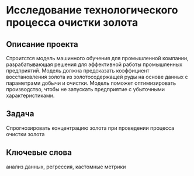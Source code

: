 # Исследование технологического процесса очистки золота

## Описание проекта
Строитстся модель машинного обучения для промышленной компании, разрабатывающая решения для эффективной работы промышленных предприятий. Модель должна предсказать коэффициент восстановления золота из золотосодержащей руды на основе данных с параметрами добычи и очистки. Модель поможет оптимизировать производство, чтобы не запускать предприятие с убыточными характеристиками.

## Задача 
Спрогнозировать концентрацию золота при проведении процесса очистки золота

## Ключевые слова
анализ данных, регрессия, кастомные метрики
